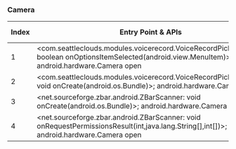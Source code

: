 ### Camera
| Index | Entry Point & APIs | Screen shot | Resource id | Label |
| ------------- | ------------- | ------------- |-------------|-------------|
| 1 | <com.seattleclouds.modules.voicerecord.VoiceRecordPickerActivity: boolean onOptionsItemSelected(android.view.MenuItem)>; android.hardware.Camera open | ![](F:\COSMOS\output\py\Play_win8\COMICS\co.uk.stockphtos.weapons\com.seattleclouds.modules.voicerecord.VoiceRecordPickerActivity.png) |  | F |
| 2 | <com.seattleclouds.modules.voicerecord.VoiceRecordPickerActivity: void onCreate(android.os.Bundle)>; android.hardware.Camera open | ![](F:\COSMOS\output\py\Play_win8\COMICS\co.uk.stockphtos.weapons\com.seattleclouds.modules.voicerecord.VoiceRecordPickerActivity.png) |  | F |
| 3 | <net.sourceforge.zbar.android.ZBarScanner: void onCreate(android.os.Bundle)>; android.hardware.Camera open | ![](F:\COSMOS\output\py\Play_win8\COMICS\com.puwapps.humornegrocolombiano\net.sourceforge.zbar.android.ZBarScanner.png) |  | |
| 4 | <net.sourceforge.zbar.android.ZBarScanner: void onRequestPermissionsResult(int,java.lang.String[],int[])>; android.hardware.Camera open | ![](F:\COSMOS\output\py\Play_win8\COMICS\co.uk.stockphtos.weapons\net.sourceforge.zbar.android.ZBarScanner.png) |  | |
